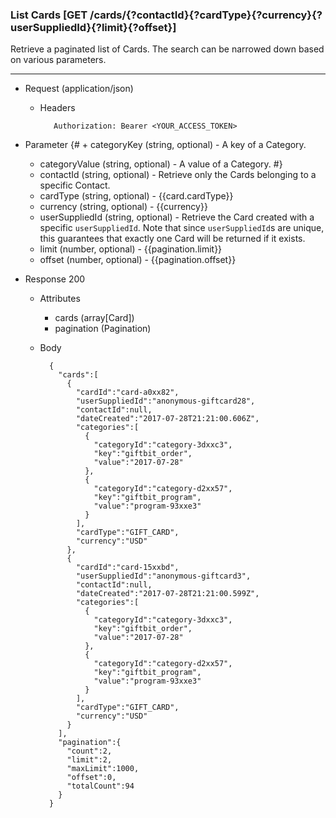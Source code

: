 ### List Cards [GET /cards/{?contactId}{?cardType}{?currency}{?userSuppliedId}{?limit}{?offset}]
Retrieve a paginated list of Cards. The search can be narrowed down based on various parameters.

---
+ Request (application/json)
    + Headers
    
             Authorization: Bearer <YOUR_ACCESS_TOKEN>
   
+ Parameter
{#    + categoryKey (string, optional) - A key of a Category. 
    + categoryValue (string, optional) - A value of a Category.  #}
    + contactId (string, optional) - Retrieve only the Cards belonging to a specific Contact.
    + cardType (string, optional) - {{card.cardType}}
    + currency (string, optional) - {{currency}}
    + userSuppliedId (string, optional) - Retrieve the Card created with a specific `userSuppliedId`. Note that since `userSuppliedId`s are unique, this guarantees that exactly one Card will be returned if it exists. 
    + limit (number, optional) - {{pagination.limit}}
    + offset (number, optional) - {{pagination.offset}}

+ Response 200
    + Attributes 
        + cards (array[Card])
        + pagination (Pagination)

    + Body
    
            {
              "cards":[
                {
                  "cardId":"card-a0xx82",
                  "userSuppliedId":"anonymous-giftcard28",
                  "contactId":null,
                  "dateCreated":"2017-07-28T21:21:00.606Z",
                  "categories":[
                    {
                      "categoryId":"category-3dxxc3",
                      "key":"giftbit_order",
                      "value":"2017-07-28"
                    },
                    {
                      "categoryId":"category-d2xx57",
                      "key":"giftbit_program",
                      "value":"program-93xxe3"
                    }
                  ],
                  "cardType":"GIFT_CARD",
                  "currency":"USD"
                },
                {
                  "cardId":"card-15xxbd",
                  "userSuppliedId":"anonymous-giftcard3",
                  "contactId":null,
                  "dateCreated":"2017-07-28T21:21:00.599Z",
                  "categories":[
                    {
                      "categoryId":"category-3dxxc3",
                      "key":"giftbit_order",
                      "value":"2017-07-28"
                    },
                    {
                      "categoryId":"category-d2xx57",
                      "key":"giftbit_program",
                      "value":"program-93xxe3"
                    }
                  ],
                  "cardType":"GIFT_CARD",
                  "currency":"USD"
                }
              ],
              "pagination":{
                "count":2,
                "limit":2,
                "maxLimit":1000,
                "offset":0,
                "totalCount":94
              }
            }


